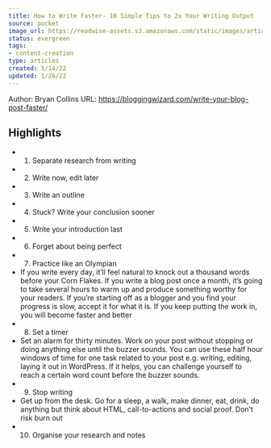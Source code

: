```yaml
---
title: How to Write Faster- 10 Simple Tips to 2x Your Writing Output
source: pocket
image_url: https://readwise-assets.s3.amazonaws.com/static/images/article4.6bc1851654a0.png
status: evergreen
tags: 
- content-creation 
type: articles
created: 5/14/22
updated: 1/26/22
---
```


Author: Bryan Collins
URL: https://bloggingwizard.com/write-your-blog-post-faster/

## Highlights
- 1. Separate research from writing
- 2. Write now, edit later
- 3. Write an outline
- 4. Stuck? Write your conclusion sooner
- 5. Write your introduction last
- 6. Forget about being perfect
- 7. Practice like an Olympian
- If you write every day, it’ll feel natural to knock out a thousand words before your Corn Flakes. If you write a blog post once a month, it’s going to take several hours to warm up and produce something worthy for your readers. If you’re starting off as a blogger and you find your progress is slow, accept it for what it is. If you keep putting the work in, you will become faster and better
- 8. Set a timer
- Set an alarm for thirty minutes. Work on your post without stopping or doing anything else until the buzzer sounds. You can use these half hour windows of time for one task related to your post e.g. writing, editing, laying it out in WordPress. If it helps, you can challenge yourself to reach a certain word count before the buzzer sounds.
- 9. Stop writing
- Get up from the desk. Go for a sleep, a walk, make dinner, eat, drink, do anything but think about HTML, call-to-actions and social proof. Don’t risk burn out
- 10. Organise your research and notes
